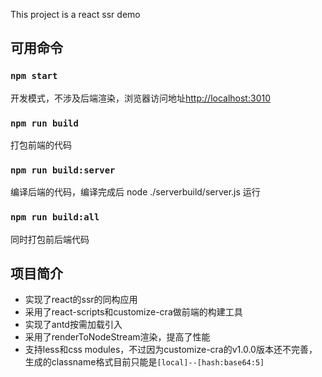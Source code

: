 This project is a react ssr demo

## 可用命令

### `npm start`

开发模式，不涉及后端渲染，浏览器访问地址[http://localhost:3010](http://localhost:3010)

### `npm run build`

打包前端的代码

### `npm run build:server`

编译后端的代码，编译完成后 node ./serverbuild/server.js 运行

### `npm run build:all`

同时打包前后端代码


## 项目简介

* 实现了react的ssr的同构应用
* 采用了react-scripts和customize-cra做前端的构建工具
* 实现了antd按需加载引入
* 采用了renderToNodeStream渲染，提高了性能
* 支持less和css modules，不过因为customize-cra的v1.0.0版本还不完善，生成的classname格式目前只能是`[local]--[hash:base64:5]`